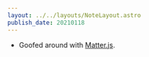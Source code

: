 ```yaml
---
layout: ../../layouts/NoteLayout.astro
publish_date: 20210118
---
```


- Goofed around with [Matter.js](https://brm.io/matter-js/).
